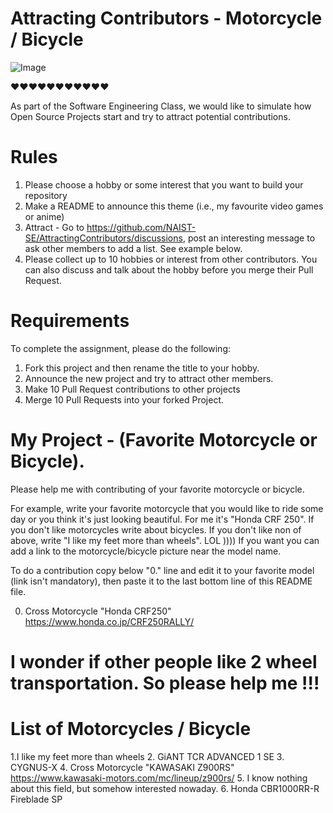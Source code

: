 # Attracting Contributors - Motorcycle / Bicycle
![Image](https://github.com/ani-hovhannisyan/AttractingContributors-Motorcycle-Bicycle/blob/57e452235b531af1893f711de69d0675391fb3fe/CrossRoad_Motorcycle_Honda_CRF250L_Rally.jpg?raw=true)

❤️❤️❤️❤️❤️❤️❤️❤️❤️❤️❤️

As part of the Software Engineering Class, we would like to simulate how Open Source Projects start and try to attract potential contributions.

# Rules

1. Please choose a hobby or some interest that you want to build your repository
2. Make a README to announce this theme (i.e., my favourite video games or anime)
3. Attract - Go to https://github.com/NAIST-SE/AttractingContributors/discussions, post an interesting message to ask other members to add a list. See example below.
4. Please collect up to 10 hobbies or interest from other contributors. You can also discuss and talk about the hobby before you merge their Pull Request.

# Requirements
To complete the assignment, please do the following:
1. Fork this project and then rename the title to your hobby. 
2. Announce the new project and try to attract other members.
3. Make 10 Pull Request contributions to other projects
4. Merge 10 Pull Requests into your forked Project.

# My Project - (Favorite Motorcycle or Bicycle). 

Please help me with contributing of your favorite motorcycle or bicycle.

For example, write your favorite motorcycle that you would like to ride some day or you think it's just looking beautiful. For me it's "Honda CRF 250".
If you don't like  motorcycles write about bicycles.
If you don't like non of above, write "I like my feet more than wheels". LOL ))))
If you want you can add a link to the motorcycle/bicycle picture near the model name.

To do a contribution copy below "0." line and edit it to your favorite model (link isn't mandatory), then paste it to the last bottom line of this README file.

0. Cross Motorcycle "Honda CRF250" https://www.honda.co.jp/CRF250RALLY/

# I wonder if other people like 2 wheel transportation. So please help me !!!

# List of Motorcycles / Bicycle 

1.I like my feet more than wheels
2. GiANT TCR ADVANCED 1 SE
3. CYGNUS-X
4. Cross Motorcycle "KAWASAKI Z900RS" https://www.kawasaki-motors.com/mc/lineup/z900rs/
5. I know nothing about this field, but somehow interested nowaday.
6. Honda CBR1000RR-R Fireblade SP